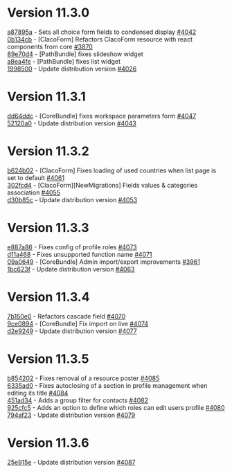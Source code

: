 # Version 11.3.0  

[a87895a](https://github.com/claroline/Distribution/commit/a87895a) - Sets all choice form fields to condensed display [#4042](https://github.com/claroline/Distribution/pull/4042)  
[0b134cb](https://github.com/claroline/Distribution/commit/0b134cb) - [ClacoForm] Refactors ClacoForm resource with react components from core [#3870](https://github.com/claroline/Distribution/pull/3870)  
[89e70d4](https://github.com/claroline/Distribution/commit/89e70d4) - [PathBundle] fixes slideshow widget  
[a8ea4fe](https://github.com/claroline/Distribution/commit/a8ea4fe) - [PathBundle] fixes list widget  
[1998500](https://github.com/claroline/Distribution/commit/1998500) - Update distribution version [#4026](https://github.com/claroline/Distribution/pull/4026)  

# Version 11.3.1  

[dd64ddc](https://github.com/claroline/Distribution/commit/dd64ddc) - [CoreBundle] fixes workspace parameters form [#4047](https://github.com/claroline/Distribution/pull/4047)  
[52120a0](https://github.com/claroline/Distribution/commit/52120a0) - Update distribution version [#4043](https://github.com/claroline/Distribution/pull/4043)  

# Version 11.3.2  

[b624b02](https://github.com/claroline/Distribution/commit/b624b02) - [ClacoForm] Fixes loading of used countries when list page is set to default [#4061](https://github.com/claroline/Distribution/pull/4061)  
[302fcd4](https://github.com/claroline/Distribution/commit/302fcd4) - [ClacoForm][NewMigrations] Fields values & categories association [#4055](https://github.com/claroline/Distribution/pull/4055)  
[d30b85c](https://github.com/claroline/Distribution/commit/d30b85c) - Update distribution version [#4053](https://github.com/claroline/Distribution/pull/4053)  

# Version 11.3.3  

[e887a86](https://github.com/claroline/Distribution/commit/e887a86) - Fixes config of profile roles [#4073](https://github.com/claroline/Distribution/pull/4073)  
[d11a468](https://github.com/claroline/Distribution/commit/d11a468) - Fixes unsupported function name [#4071](https://github.com/claroline/Distribution/pull/4071)  
[09a0649](https://github.com/claroline/Distribution/commit/09a0649) - [CoreBundle] Admin import/export improvements [#3961](https://github.com/claroline/Distribution/pull/3961)  
[1bc623f](https://github.com/claroline/Distribution/commit/1bc623f) - Update distribution version [#4063](https://github.com/claroline/Distribution/pull/4063)  

# Version 11.3.4  

[7b150e0](https://github.com/claroline/Distribution/commit/7b150e0) - Refactors cascade field [#4070](https://github.com/claroline/Distribution/pull/4070)  
[9ce0894](https://github.com/claroline/Distribution/commit/9ce0894) - [CoreBundle] Fix import on live [#4074](https://github.com/claroline/Distribution/pull/4074)  
[d2e9249](https://github.com/claroline/Distribution/commit/d2e9249) - Update distribution version [#4077](https://github.com/claroline/Distribution/pull/4077)  

# Version 11.3.5  

[b854202](https://github.com/claroline/Distribution/commit/b854202) - Fixes removal of a resource poster [#4085](https://github.com/claroline/Distribution/pull/4085)  
[6335ad0](https://github.com/claroline/Distribution/commit/6335ad0) - Fixes autoclosing of a section in profile management when editing its title [#4084](https://github.com/claroline/Distribution/pull/4084)  
[451ad34](https://github.com/claroline/Distribution/commit/451ad34) - Adds a group filter for contacts [#4082](https://github.com/claroline/Distribution/pull/4082)  
[925cfc5](https://github.com/claroline/Distribution/commit/925cfc5) - Adds an option to define which roles can edit users profile [#4080](https://github.com/claroline/Distribution/pull/4080)  
[794af23](https://github.com/claroline/Distribution/commit/794af23) - Update distribution version [#4079](https://github.com/claroline/Distribution/pull/4079)  

# Version 11.3.6  

[25e915e](https://github.com/claroline/Distribution/commit/25e915e) - Update distribution version [#4087](https://github.com/claroline/Distribution/pull/4087)  

